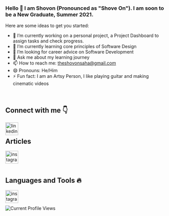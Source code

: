 ### Hello 👋 I am Shovon (Pronounced as "Shove On"). I am soon to be a New Graduate, Summer 2021.

Here are some ideas to get you started:

- 🔭 I’m currently working on a personal project, a Project Dashboard to assign tasks and check progress. 
- 🌱 I’m currently learning core principles of Software Design 
- 🤔 I’m looking for career advice on Software Development
- 💬 Ask me about my learning journey
- 📫 How to reach me: theshovonsaha@gmail.com
- 😄 Pronouns: He/Him
- ⚡ Fun fact: I am an Artsy Person, I like playing guitar and making cinematic videos
<br />

## Connect with me :point_down:

[<img align='left' src='https://cdn.jsdelivr.net/npm/simple-icons@3.0.1/icons/linkedin.svg' alt='linkedin' height='40'>](https://www.linkedin.com/in/theshovonsaha/)
<br />
## Articles
[<img align='left' src='https://cdn.jsdelivr.net/npm/simple-icons@3.0.1/icons/medium.svg' alt='instagram' height='40'>](https://theshovonsaha.medium.com/)  

<br />
<br />
<br />

## Languages and Tools  :fire:
<img align='left' src='https://cdn.jsdelivr.net/npm/simple-icons@3.0.1/icons/java.svg' alt='instagram' height='40'>

<br />
<br />

![Current Profile Views](https://gpvc.arturio.dev/theshovon)
